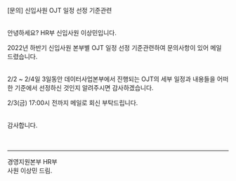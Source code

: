 [문의] 신입사원 OJT 일정 선정 기준관련</br></br>

안녕하세요? HR부 신입사원 이상민입니다.</br>

2022년 하반기 신입사원 본부별 OJT 일정 선정 기준관련하여 문의사항이 있어 메일 드렸습니다.</br></br>


2/2 ~ 2/4일 3일동안 데이터사업본부에서 진행되는 OJT의 세부 일정과 내용들을 어떠한 기준에서 선정하신 것인지 알려주시면 감사하겠습니다.</br>

2/3(금) 17:00시 전까지 메일로 회신 부탁드립니다.</br></br>


감사합니다. </br></br></br>


-----------------
경영지원본부 HR부</br>
사원 이상민 드림.
